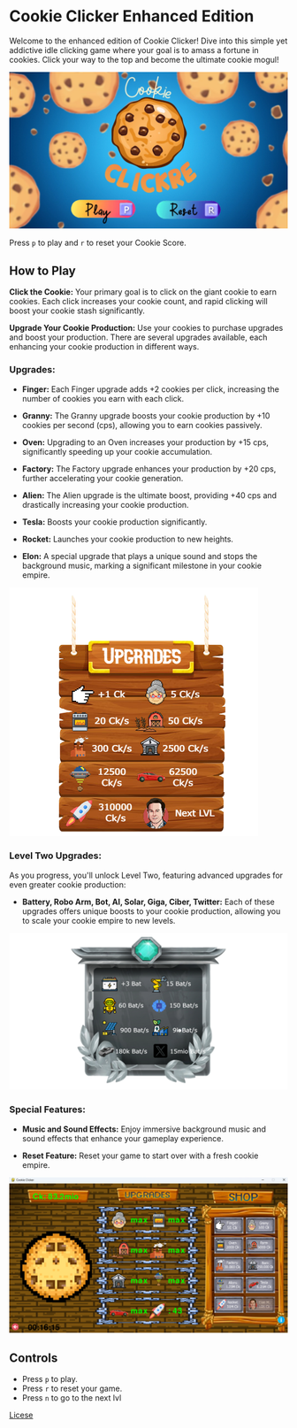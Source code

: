 # Cookie Clicker Enhanced Edition

Welcome to the enhanced edition of Cookie Clicker! Dive into this simple yet addictive idle clicking game where your goal is to amass a fortune in cookies. Click your way to the top and become the ultimate cookie mogul!

![Alt text](assets/images/titlescreen.png)

Press `p` to play and `r` to reset your Cookie Score.

## How to Play

**Click the Cookie:** Your primary goal is to click on the giant cookie to earn cookies. Each click increases your cookie count, and rapid clicking will boost your cookie stash significantly.

**Upgrade Your Cookie Production:** Use your cookies to purchase upgrades and boost your production. There are several upgrades available, each enhancing your cookie production in different ways.

### Upgrades:

- **Finger:** Each Finger upgrade adds +2 cookies per click, increasing the number of cookies you earn with each click.

- **Granny:** The Granny upgrade boosts your cookie production by +10 cookies per second (cps), allowing you to earn cookies passively.

- **Oven:** Upgrading to an Oven increases your production by +15 cps, significantly speeding up your cookie accumulation.

- **Factory:** The Factory upgrade enhances your production by +20 cps, further accelerating your cookie generation.

- **Alien:** The Alien upgrade is the ultimate boost, providing +40 cps and drastically increasing your cookie production.

- **Tesla:** Boosts your cookie production significantly.

- **Rocket:** Launches your cookie production to new heights.

- **Elon:** A special upgrade that plays a unique sound and stops the background music, marking a significant milestone in your cookie empire.

![Alt text](assets/images/info-Frame.png)

### Level Two Upgrades:

As you progress, you'll unlock Level Two, featuring advanced upgrades for even greater cookie production:

- **Battery, Robo Arm, Bot, AI, Solar, Giga, Ciber, Twitter:** Each of these upgrades offers unique boosts to your cookie production, allowing you to scale your cookie empire to new levels.

![Alt text](assets/images/lvlTwo/info-Frame2.png)

### Special Features:

- **Music and Sound Effects:** Enjoy immersive background music and sound effects that enhance your gameplay experience.

- **Reset Feature:** Reset your game to start over with a fresh cookie empire.

![Alt text](assets/images/Screenshot.png)

## Controls

- Press `p` to play.
- Press `r` to reset your game.
- Press `n` to go to the next lvl

[Licese](LICENSE)